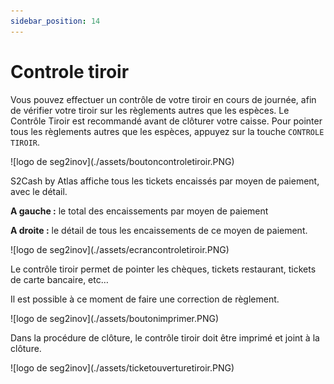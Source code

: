```yaml
---
sidebar_position: 14
---
```

# Controle tiroir

Vous pouvez effectuer un contrôle de votre tiroir en cours de journée, afin de vérifier votre tiroir sur les règlements autres que les espèces.
Le Contrôle Tiroir est recommandé avant de clôturer votre caisse.
Pour pointer tous les règlements autres que les espèces, appuyez sur la touche ```CONTROLE TIROIR```.

<div className="contenaireImg">
    ![logo de seg2inov](./assets/boutoncontroletiroir.PNG)
</div>

S2Cash by Atlas affiche tous les tickets encaissés par moyen de paiement, avec le détail.

**A gauche :** le total des encaissements par moyen de paiement


**A droite :** le détail de tous les encaissements de ce moyen de paiement.


<div className="contenaireImg">
    ![logo de seg2inov](./assets/ecrancontroletiroir.PNG)
</div>

Le contrôle tiroir permet de pointer les chèques, tickets restaurant, tickets de carte bancaire, etc…

Il est possible à ce moment de faire une correction de règlement.

<div className="contenaireImg">
    ![logo de seg2inov](./assets/boutonimprimer.PNG)
</div>

Dans la procédure de clôture, le contrôle tiroir doit être imprimé et joint à la clôture.


<div className="contenaireImg">
    ![logo de seg2inov](./assets/ticketouverturetiroir.PNG)
</div>
